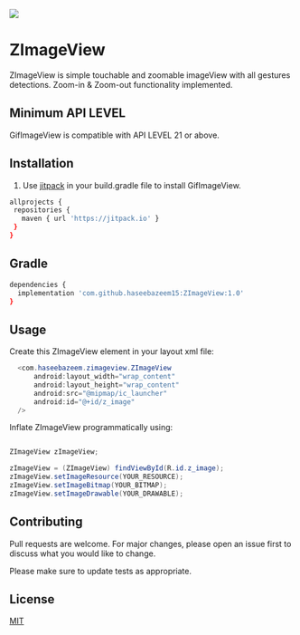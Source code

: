 [![](https://jitpack.io/v/haseebazeem15/ZImageView.svg)](https://jitpack.io/#haseebazeem15/ZImageView)

# ZImageView
ZImageView is simple touchable and zoomable imageView with all gestures detections. Zoom-in &amp; Zoom-out functionality implemented.

## Minimum API LEVEL
GifImageView is compatible with API LEVEL 21 or above.

## Installation

1) Use [jitpack](https://jitpack.io) in your build.gradle file to install GifImageView.

```bash
allprojects {
 repositories {
   maven { url 'https://jitpack.io' }
 }
}
```
## Gradle
```bash
dependencies {
  implementation 'com.github.haseebazeem15:ZImageView:1.0'
}
```

## Usage

Create this ZImageView element in your layout xml file:

```java
  <com.haseebazeem.zimageview.ZImageView
      android:layout_width="wrap_content"
      android:layout_height="wrap_content"
      android:src="@mipmap/ic_launcher"
      android:id="@+id/z_image"
  />
```
Inflate ZImageView programmatically using:
```java

ZImageView zImageView;

zImageView = (ZImageView) findViewById(R.id.z_image);
zImageView.setImageResource(YOUR_RESOURCE);
zImageView.setImageBitmap(YOUR_BITMAP);
zImageView.setImageDrawable(YOUR_DRAWABLE);
```

## Contributing
Pull requests are welcome. For major changes, please open an issue first to discuss what you would like to change.

Please make sure to update tests as appropriate.

## License
[MIT](https://choosealicense.com/licenses/mit/)

